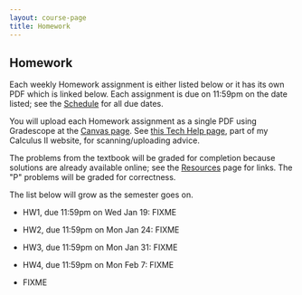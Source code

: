```yaml
---
layout: course-page
title: Homework
---
```


## Homework

Each weekly Homework assignment is either listed below or it has its own PDF which is linked below.  Each assignment is due on 11:59pm on the date listed; see the [Schedule](assets/general/schedule.pdf) for all due dates.

You will upload each Homework assignment as a single PDF using Gradescope at the [Canvas page](https://canvas.alaska.edu/courses/7017).  See [this Tech Help page](https://bueler.github.io/calc2/techHelp.html), part of my Calculus II website, for scanning/uploading advice.

The problems from the textbook will be graded for completion because solutions are already available online; see the [Resources](resources.html) page for links.  The "P" problems will be graded for correctness.

The list below will grow as the semester goes on.

* HW1, due 11:59pm on Wed Jan 19: FIXME

* HW2, due 11:59pm on Mon Jan 24: FIXME

* HW3, due 11:59pm on Mon Jan 31: FIXME

* HW4, due 11:59pm on Mon Feb 7: FIXME

* FIXME
